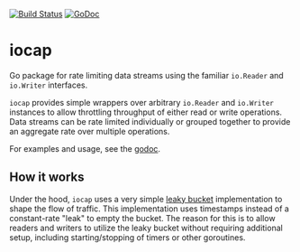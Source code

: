 [![Build Status](https://travis-ci.org/ryanuber/iocap.svg)][travis]
[![GoDoc](https://godoc.org/github.com/ryanuber/iocap?status.svg)][godoc]

iocap
=====

Go package for rate limiting data streams using the familiar `io.Reader` and
`io.Writer` interfaces.

`iocap` provides simple wrappers over arbitrary `io.Reader` and `io.Writer`
instances to allow throttling throughput of either read or write operations.
Data streams can be rate limited individually or grouped together to provide an
aggregate rate over multiple operations.

For examples and usage, see the [godoc][].

## How it works

Under the hood, `iocap` uses a very simple [leaky bucket][] implementation to
shape the flow of traffic. This implementation uses timestamps instead of a
constant-rate "leak" to empty the bucket. The reason for this is to allow
readers and writers to utilize the leaky bucket without requiring additional
setup, including starting/stopping of timers or other goroutines.

[travis]: https://travis-ci.org/ryanuber/iocap
[godoc]: https://godoc.org/github.com/ryanuber/iocap
[leaky bucket]: https://en.wikipedia.org/wiki/Leaky_bucket
